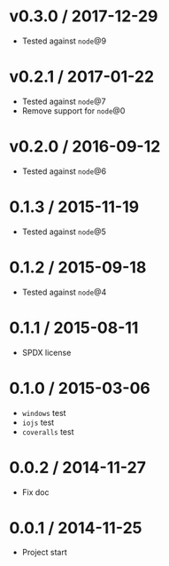 v0.3.0 / 2017-12-29
==================

  * Tested against `node`@9

v0.2.1 / 2017-01-22
==================

  * Tested against `node`@7
  * Remove support for `node`@0

v0.2.0 / 2016-09-12
==================

  * Tested against `node`@6

0.1.3 / 2015-11-19
==================

  * Tested against `node`@5

0.1.2 / 2015-09-18
==================

  * Tested against `node`@4

0.1.1 / 2015-08-11
==================

  * SPDX license

0.1.0 / 2015-03-06
==================

  * `windows` test
  * `iojs` test
  * `coveralls` test

0.0.2 / 2014-11-27
==================

  * Fix doc

0.0.1 / 2014-11-25
==================

  * Project start
